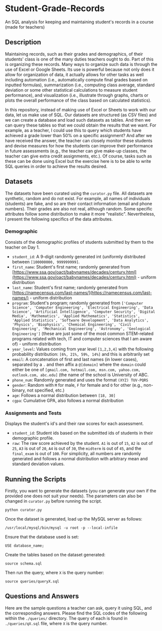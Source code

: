 # Student-Grade-Records
An SQL analysis for keeping and maintaining student's records in a course (made for teachers)

## Description
Maintaining records, such as their grades and demographics, of their students' class is one of the many duties teachers ought to do. Part of this is organizing these records. Many ways to organize such data is through the use of Excel or Google Sheets. Its use is powerful because not only does it allow for organization of data, it actually allows for other tasks as well including automation (i.e., automatically compute final grades based on inputted formulas), summarization (i.e., computing class average, standard deviation or some other statistical calculations to measure student performance), and visualization (i.e., illustrate through graphs, charts or plots the overall performance of the class based on calculated statistics). 

In this repository, instead of making use of Excel or Sheets to work with our data, let us make use of SQL. Our datasets are structured (as CSV files) and we can create a database and load such datasets as tables. And then we can query these tables so that we could obtain the results that we want. For example, as a teacher, I could use this to query which students have achieved a grade lower than 50% on a specific assignment? And after we have received the answer, the teacher can closely monitor these students and devise measures for how the students can improve their performance in future assessments (e.g., the teacher can give make-up classes, the teacher can give extra credit assignments, etc.). Of course, tasks such as these can be done using Excel but the exercise here is to be able to write SQL queries in order to achieve the results desired.

## Datasets
The datasets have been curated using the ```curator.py``` file. All datasets are synthetic, random and do not exist. For example, all names of individuals (students) are fake, and so are their contact information (email and phone numbers). Their grades are also not real, although random. Some specific attributes follow some distribution to make it more "realistic". Nevertheless, I present the following specifics of the data attributes.

### Demographic
Consists of the demographic profiles of students submitted by them to the teacher on Day 1.
* ```student_id```: A 9-digit randomly generated int (uniformly distributed between ```[100000000, 999999999]```. 
* ```first_name```: Student's first name; randomly generated from [https://www.ssa.gov/oact/babynames/decades/century.html](https://www.ssa.gov/oact/babynames/decades/century.html) - uniform distribution
* ```last_name```: Student's first name; randomly generated from [https://namecensus.com/last-names/](https://namecensus.com/last-names/) - uniform distribution
* ```program```: Student's program; randomly generated from ```['Computer Science', 'Computer Engineering', 'Electrical Engineering', 'Data Science', 'Artificial Intelligence', 'Computer Security', 'Digital Media', 'Mathematics', 'Applied Mathematics', 'Statistics', 'Applied Statistics', 'Software Development', 'Data Analytics', 'Physics', 'Biophysics', 'Chemical Engineering', 'Civil Engineering', 'Mechanical Engineering', 'Astronomy', 'Geological Engineering']``` (these are just some of the most common STEM-related programs related with tech, IT and computer sciences that I am aware of) - uniform distribution
* ```year_level```: Values coming from year level ```[1,2,3,4]``` with the following probability distribution: ```[6%, 21%, 59%, 14%]``` and this is arbitrarily set
* ```email```: A concatenation of first and last names (in lower cases), separated by a ```.``` and then affix a ```@[domain]``` where the ```domain``` could either be one of ```[gmail.com, hotmail.com, msn.com, yahoo.com, outlook.com, abc.edu]``` (the name of the school is University of ABC.
* ```phone_num```: Randomly generated and uses the format ```(XYZ) TUV-PQRS```
* ```gender```: Random with ```M``` for male, ```F``` for female and ```O``` for other (e.g., non-binary, not specified, etc.)
* ```age```: Follows a normal distribution between ```[18, 30]```
* ```cgpa```: Cumulative GPA, also follows a normal distribution

### Assignments and Tests
Displays the student's id's and their raw scores for each assessment.
* ```student_id```: Student ids based on the submitted ids of students in their demographic profile.
* ```raw```: The raw score achieved by the student. ```A1``` is out of ```15```, ```A2``` is out of ```25```, ```A3``` is out of ```20```, ```A4``` is out of ```30```, the ```midterm``` is out of ```45```, and the ```final_exam``` is out of ```100```. For simplicity, all numbers are randomly generated and follows a normal distribution with arbitrary mean and standard deviation values.

## Running the Scripts
Firstly, you want to generate the datasets (you can generate your own if the provided one does not suit your needs). The parameters can also be changed in ```curator.py``` before running the script.
```
python curator.py
```

Once the dataset is generated, load up the MySQL server as follows:
```
/usr/local/mysql/bin/mysql -u root -p --local-infile
```

Ensure that the database used is set:
```
USE database_name; 
```

Create the tables based on the dataset generated:
```
source schema.sql
```

Then run the query, where ```X``` is the query number:
```
source queries/queryX.sql
```

## Questions and Answers
Here are the sample questions a teacher can ask, query it using SQL, and the corresponding answers. Please find the SQL codes of the following within the ```./queries/``` directory. The query of each is found in ```./queries/qX.sql``` file, where ```X``` is the query number.
